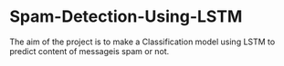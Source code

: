 # Spam-Detection-Using-LSTM
The aim of the project is to make a Classification model using LSTM to predict content of messageis spam or not.

